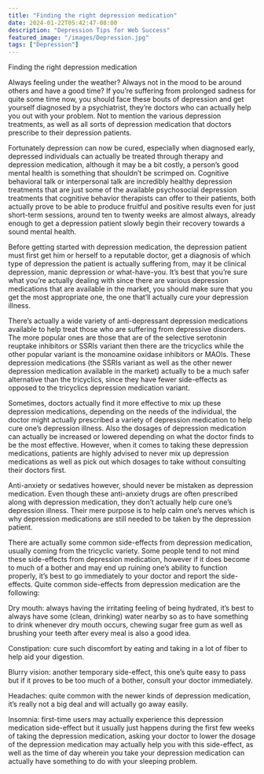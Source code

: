 ```yaml
---
title: "Finding the right depression medication"
date: 2024-01-22T05:42:47-08:00
description: "Depression Tips for Web Success"
featured_image: "/images/Depression.jpg"
tags: ["Depression"]
---
```


Finding the right depression medication

Always feeling under the weather? Always not in the mood to be around others and have a good time? If you’re suffering from prolonged sadness for quite some time now, you should face these bouts of depression and get yourself diagnosed by a psychiatrist, they’re doctors who can actually help you out with your problem. Not to mention the various depression treatments, as well as all sorts of depression medication that doctors prescribe to their depression patients. 

Fortunately depression can now be cured, especially when diagnosed early, depressed individuals can actually be treated through therapy and depression medication, although it may be a bit costly, a person’s good mental health is something that shouldn’t be scrimped on. Cognitive behavioral talk or interpersonal talk are incredibly healthy depression treatments that are just some of the available psychosocial depression treatments that cognitive behavior therapists can offer to their patients, both actually prove to be able to produce fruitful and positive results even for just short-term sessions, around ten to twenty weeks are almost always, already enough to get a depression patient slowly begin their recovery towards a sound mental health.

Before getting started with depression medication, the depression patient must first get him or herself to a reputable doctor, get a diagnosis of which type of depression the patient is actually suffering from, may it be clinical depression, manic depression or what-have-you. It’s best that you’re sure what you’re actually dealing with since there are various depression medications that are available in the market, you should make sure that you get the most appropriate one, the one that’ll actually cure your depression illness.

There’s actually a wide variety of anti-depressant depression medications available to help treat those who are suffering from depressive disorders. The more popular ones are those that are of the selective serotonin reuptake inhibitors or SSRIs variant then there are the tricyclics while the other popular variant is the monoamine oxidase inhibitors or MAOIs. These depression medications (the SSRIs variant as well as the other newer depression medication available in the market) actually to be a much safer alternative than the tricyclics, since they have fewer side-effects as opposed to the tricyclics depression medication variant.

Sometimes, doctors actually find it more effective to mix up these depression medications, depending on the needs of the individual, the doctor might actually prescribed a variety of depression medication to help cure one’s depression illness. Also the dosages of depression medication can actually be increased or lowered depending on what the doctor finds to be the most effective. However, when it comes to taking these depression medications, patients are highly advised to never mix up depression medications as well as pick out which dosages to take without consulting their doctors first.

Anti-anxiety or sedatives however, should never be mistaken as depression medication. Even though these anti-anxiety drugs are often prescribed along with depression medication, they don’t actually help cure one’s depression illness. Their mere purpose is to help calm one’s nerves which is why depression medications are still needed to be taken by the depression patient. 

There are actually some common side-effects from depression medication, usually coming from the tricyclic variety. Some people tend to not mind these side-effects from depression medication, however if it does become to much of a bother and may end up ruining one’s ability to function properly, it’s best to go immediately to your doctor and report the side-effects. Quite common side-effects from depression medication are the following:

Dry mouth: always having the irritating feeling of being hydrated, it’s best to always have some (clean, drinking) water nearby so as to have something to drink whenever dry mouth occurs, chewing sugar free gum as well as brushing your teeth after every meal is also a good idea.

Constipation: cure such discomfort by eating and taking in a lot of fiber to help aid your digestion.

Blurry vision: another temporary side-effect, this one’s quite easy to pass but if it proves to be too much of a bother, consult your doctor immediately.

Headaches: quite common with the newer kinds of depression medication, it’s really not a big deal and will actually go away easily.

Insomnia: first-time users may actually experience this depression medication side-effect but it usually just happens during the first few weeks of taking the depression medication, asking your doctor to lower the dosage of the depression medication may actually help you with this side-effect, as well as the time of day wherein you take your depression medication can actually have something to do with your sleeping problem.


